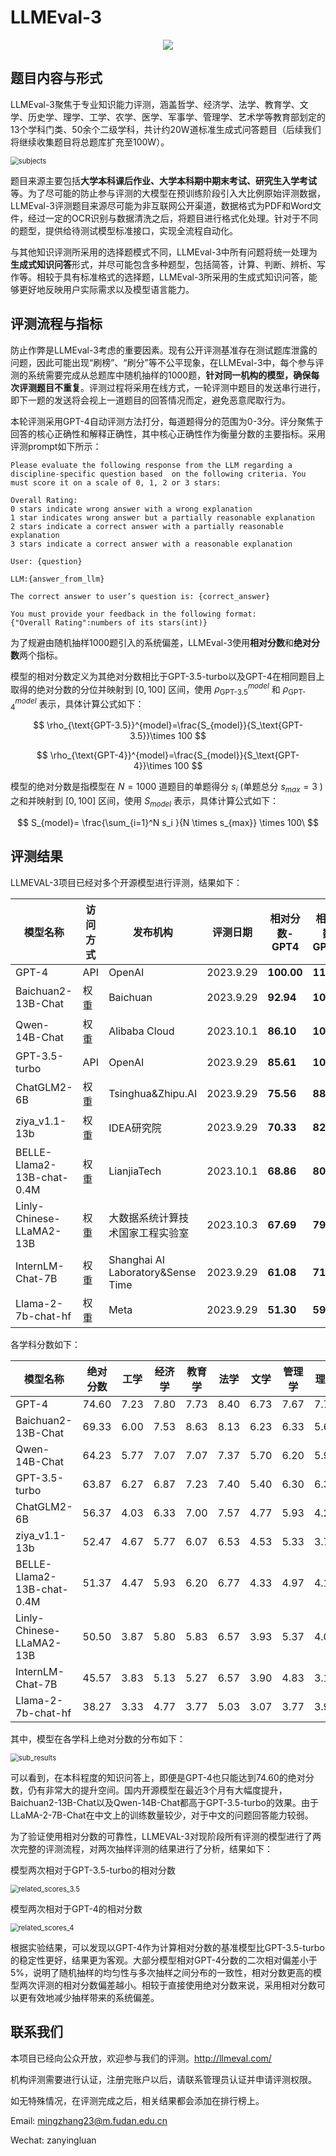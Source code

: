 # LLMEval-3
<div align=center><img src="\pic\llmeval-logo.png"/></div>


## 题目内容与形式

LLMEval-3聚焦于专业知识能力评测，涵盖哲学、经济学、法学、教育学、文学、历史学、理学、工学、农学、医学、军事学、管理学、艺术学等教育部划定的13个学科门类、50余个二级学科，共计约20W道标准生成式问答题目（后续我们将继续收集题目将总题库扩充至100W）。

<img src=".\pic\subjects.PNG" alt="subjects" style="zoom: 80%;" />

题目来源主要包括**大学本科课后作业、大学本科期中期末考试、研究生入学考试**等。为了尽可能的防止参与评测的大模型在预训练阶段引入大比例原始评测数据，LLMEval-3评测题目来源尽可能为非互联网公开渠道，数据格式为PDF和Word文件，经过一定的OCR识别与数据清洗之后，将题目进行格式化处理。针对于不同的题型，提供给待测试模型标准接口，实现全流程自动化。

与其他知识评测所采用的选择题模式不同，LLMEval-3中所有问题将统一处理为**生成式知识问答**形式，并尽可能包含多种题型，包括简答，计算、判断、辨析、写作等。相较于具有标准格式的选择题，LLMEval-3所采用的生成式知识问答，能够更好地反映用户实际需求以及模型语言能力。



## 评测流程与指标

防止作弊是LLMEval-3考虑的重要因素。现有公开评测基准存在测试题库泄露的问题，因此可能出现“刷榜”、“刷分”等不公平现象，在LLMEval-3中，每个参与评测的系统需要完成从总题库中随机抽样的1000题，**针对同一机构的模型，确保每次评测题目不重复**。评测过程将采用在线方式，一轮评测中题目的发送串行进行，即下一题的发送将会视上一道题目的回答情况而定，避免恶意爬取行为。 

本轮评测采用GPT-4自动评测方法打分，每道题得分的范围为0-3分。评分聚焦于回答的核心正确性和解释正确性，其中核心正确性作为衡量分数的主要指标。采用评测prompt如下所示：

```text
Please evaluate the following response from the LLM regarding a discipline-specific question based  on the following criteria. You must score it on a scale of 0, 1, 2 or 3 stars:

Overall Rating:
0 stars indicate wrong answer with a wrong explanation
1 star indicates wrong answer but a partially reasonable explanation
2 stars indicate a correct answer with a partially reasonable explanation
3 stars indicate a correct answer with a reasonable explanation

User: {question}

LLM:{answer_from_llm}

The correct answer to user’s question is: {correct_answer}

You must provide your feedback in the following format:
{"Overall Rating":numbers of its stars(int)}
```

为了规避由随机抽样1000题引入的系统偏差，LLMEval-3使用**相对分数**和**绝对分数**两个指标。

模型的相对分数定义为其绝对分数相比于GPT-3.5-turbo以及GPT-4在相同题目上取得的绝对分数的分位并映射到 $[0, 100]$ 区间，使用 $\rho_{\text{GPT-3.5}}^{model}$ 和 $\rho_{\text{GPT-4}}^{model}$ 表示，具体计算公式如下：


$$
\rho_{\text{GPT-3.5}}^{model}=\frac{S_{model}}{S_\text{GPT-3.5}}\times 100 
$$

$$
\rho_{\text{GPT-4}}^{model}=\frac{S_{model}}{S_\text{GPT-4}}\times 100 
$$


模型的绝对分数是指模型在 $N=1000$ 道题目的单题得分 $s_{i}$ (单题总分 $s_{max}=3$  )之和并映射到 $[0, 100]$ 区间，使用 $S_{model}$ 表示，具体计算公式如下：

$$
S_{model}= \frac{\sum_{i=1}^N s_i }{N \times s_{max}} \times 100\ 
$$



## 评测结果

LLMEVAL-3项目已经对多个开源模型进行评测，结果如下：

| 模型名称                   | 访问方式 | 发布机构                          | 评测日期  | 相对分数-GPT4  | 相对分数-GPT3.5 | 绝对分数 |
| -------------------------- | -------- | --------------------------------- | --------- | -------------- | --------------- | -------- |
| GPT-4                      | API      | OpenAI                            | 2023.9.29 | __**100.00**__ | __**116.81**__  | 74.60    |
| Baichuan2-13B-Chat         | 权重     | Baichuan                          | 2023.9.29 | __**92.94**__  | __**108.56**__  | 69.33    |
| Qwen-14B-Chat              | 权重     | Alibaba Cloud                     | 2023.10.1 | __**86.10**__  | __**100.57**__  | 64.23    |
| GPT-3.5-turbo              | API      | OpenAI                            | 2023.9.29 | **85.61**      | **100.00**      | 63.87    |
| ChatGLM2-6B                | 权重     | Tsinghua&Zhipu.AI                 | 2023.9.29 | **75.56**      | **88.26**       | 56.37    |
| ziya_v1.1-13b              | 权重     | IDEA研究院                        | 2023.9.29 | **70.33**      | **82.15**       | 52.47    |
| BELLE-Llama2-13B-chat-0.4M | 权重     | LianjiaTech                       | 2023.10.1 | **68.86**      | **80.43**       | 51.37    |
| Linly-Chinese-LLaMA2-13B   | 权重     | 大数据系统计算技术国家工程实验室  | 2023.10.3 | **67.69**      | **79.07**       | 50.50    |
| InternLM-Chat-7B           | 权重     | Shanghai AI Laboratory&Sense Time | 2023.9.29 | **61.08**      | **71.35**       | 45.57    |
| Llama-2-7b-chat-hf         | 权重     | Meta                              | 2023.9.29 | **51.30**      | **59.92**       | 38.27    |

各学科分数如下：

| 模型名称                   | 绝对分数 | 工学 | 经济学 | 教育学 | 法学 | 文学 | 管理学 | 理学 | 历史学 | 医学 | 军事学 |
| -------------------------- | -------- | ---- | ------ | ------ | ---- | ---- | ------ | ---- | ------ | ---- | ------ |
| GPT-4                      | 74.60    | 7.23 | 7.80   | 7.73   | 8.40 | 6.73 | 7.67   | 7.73 | 7.07   | 6.20 | 8.03   |
| Baichuan2-13B-Chat         | 69.33    | 6.00 | 7.53   | 8.63   | 8.13 | 6.23 | 6.33   | 5.63 | 8.20   | 5.43 | 7.20   |
| Qwen-14B-Chat              | 64.23    | 5.77 | 7.07   | 7.07   | 7.37 | 5.70 | 6.20   | 5.93 | 6.97   | 5.40 | 6.77   |
| GPT-3.5-turbo              | 63.87    | 6.27 | 6.87   | 7.23   | 7.40 | 5.40 | 6.30   | 6.37 | 6.00   | 5.17 | 6.87   |
| ChatGLM2-6B                | 56.37    | 4.03 | 6.33   | 7.00   | 7.57 | 4.77 | 5.93   | 4.23 | 5.87   | 5.07 | 5.57   |
| ziya_v1.1-13b              | 52.47    | 4.67 | 5.77   | 6.07   | 6.53 | 4.53 | 5.33   | 3.70 | 5.00   | 4.63 | 6.23   |
| BELLE-Llama2-13B-chat-0.4M | 51.37    | 4.47 | 5.93   | 6.20   | 6.77 | 4.33 | 4.97   | 4.10 | 5.07   | 3.77 | 5.77   |
| Linly-Chinese-LLaMA2-13B   | 50.50    | 3.87 | 5.80   | 5.83   | 6.57 | 3.93 | 5.37   | 4.07 | 5.43   | 3.93 | 5.70   |
| InternLM-Chat-7B           | 45.57    | 3.83 | 5.13   | 5.27   | 6.57 | 3.90 | 4.83   | 3.10 | 4.87   | 3.67 | 4.40   |
| Llama-2-7b-chat-hf         | 38.27    | 3.33 | 4.77   | 3.77   | 5.03 | 3.07 | 3.77   | 3.93 | 4.00   | 2.40 | 4.20   |



其中，模型在各学科上绝对分数的分布如下：

<img src=".\pic\sub_results.png" alt="sub_results" style="zoom:80%;" />

可以看到，在本科程度的知识问答上，即便是GPT-4也只能达到74.60的绝对分数，仍有非常大的提升空间。国内开源模型在最近3个月有大幅度提升，Baichuan2-13B-Chat以及Qwen-14B-Chat都高于GPT-3.5-turbo的效果。由于LLaMA-2-7B-Chat在中文上的训练数量较少，对于中文的问题回答能力较弱。

为了验证使用相对分数的可靠性，LLMEVAL-3对现阶段所有评测的模型进行了两次完整的评测流程，对两次抽样评测的结果进行了分析，结果如下：

模型两次相对于GPT-3.5-turbo的相对分数

<img src=".\pic\related_scores_3.5.png" alt="related_scores_3.5" style="zoom:80%;" />

模型两次相对于GPT-4的相对分数

<img src=".\pic\related_scores_4.png" alt="related_scores_4" style="zoom:80%;" />

根据实验结果，可以发现以GPT-4作为计算相对分数的基准模型比GPT-3.5-turbo的稳定性更好，结果更为客观。大部分模型相对GPT-4分数的二次相对偏差小于5%，说明了随机抽样的均匀性与多次抽样之间分布的一致性，相对分数更高的模型两次评测的相对分数偏差越小。相较于直接使用绝对分数来说，采用相对分数可以更有效地减少抽样带来的系统偏差。



## 联系我们

本项目已经向公众开放，欢迎参与我们的评测。http://llmeval.com/

机构评测需要进行认证，注册完账户以后，请联系管理员认证并申请评测权限。

如无特殊情况，在评测完成之后，相关结果都会添加在排行榜上。

Email: mingzhang23@m.fudan.edu.cn

Wechat: zanyingluan
